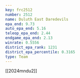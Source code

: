 ```yaml
---
key: frc2512
number: 2512
name: Duluth East Daredevils
epa_end: 9.73
auto_epa_end: 5.16
teleop_epa_end: 2.44
endgame_epa_end: 2.13
winrate: 0.5556
district_epa_rank: 1231
district_epa_percentile: 0.3165
type: Team
---
```

[[2024mndu2]]
